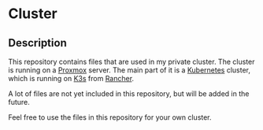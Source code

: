# Cluster

## Description

This repository contains files that are used in my private cluster. The cluster
is running on a [Proxmox](https://www.proxmox.com/en/) server. The main part of
it is a [Kubernetes](https://kubernetes.io/) cluster, which is running on
[K3s](https://k3s.io/) from [Rancher](https://rancher.com/).

A lot of files are not yet included in this repository, but will be added in the
future.

Feel free to use the files in this repository for your own cluster.
